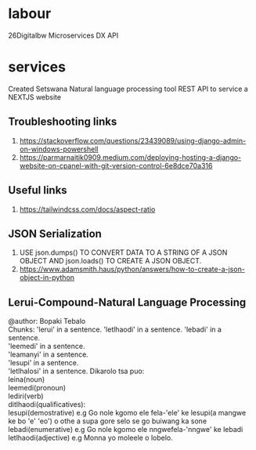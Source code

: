 # labour
26Digitalbw Microservices DX API 
# services
Created Setswana Natural language processing tool REST API to service a NEXTJS website

## Troubleshooting links
1. https://stackoverflow.com/questions/23439089/using-django-admin-on-windows-powershell
2. https://parmarnaitik0909.medium.com/deploying-hosting-a-django-website-on-cpanel-with-git-version-control-6e8dce70a316

## Useful links
1. https://tailwindcss.com/docs/aspect-ratio

## JSON Serialization
1. USE json.dumps() TO CONVERT DATA TO A STRING OF A JSON OBJECT AND json.loads() TO CREATE A JSON OBJECT.
2. https://www.adamsmith.haus/python/answers/how-to-create-a-json-object-in-python

## Lerui-Compound-Natural Language Processing
 @author: Bopaki Tebalo  
 Chunks: 
    'lerui' in a sentence. 
    'letlhaodi' in a sentence. 
    'lebadi' in a sentence.         
    'leemedi' in a sentence.         
    'leamanyi' in a sentence.         
    'lesupi' in a sentence.         
    'letlhalosi' in a sentence. 
 Dikarolo tsa puo:     
    leina(noun)     
    leemedi(pronoun)     
    lediri(verb)     
    ditlhaodi(qualificatives):         
    lesupi(demostrative) e.g  Go nole kgomo ele fela-'ele' ke lesupi(a mangwe ke bo 'e' 'eo') o othe a supa gore selo se go buiwang ka sone          
    lebadi(enumerative)  e.g  Go nole kgomo ele nngwefela-'nngwe' ke lebadi         
    letlhaodi(adjective) e.g Monna yo moleele o lobelo.
